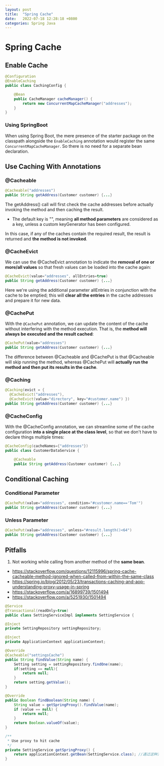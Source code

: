 ```yaml
---
layout: post
title:  "Spring Cache"
date:   2022-07-18 12:28:18 +0800
categories: Spring Java
---
```

# Spring Cache

## Enable Cache

```java
@Configuration
@EnableCaching
public class CachingConfig {

    @Bean
    public CacheManager cacheManager() {
        return new ConcurrentMapCacheManager("addresses");
    }
}
```

### Using SpringBoot

When using Spring Boot, the mere presence of the starter package on the classpath alongside the `EnableCaching` annotation would register the same `ConcurrentMapCacheManager`. So there is no need for a separate bean declaration.

## Use Caching With Annotations

### @Cacheable

```java
@Cacheable("addresses")
public String getAddress(Customer customer) {...}
```

The getAddress() call will first check the cache addresses before actually invoking the method and then caching the result.

- The default key is "", meaning **all method parameters** are considered as a key, unless a custom keyGenerator has been configured.

In this case, if any of the caches contain the required result, the result is returned and **the method is not invoked**.

### @CacheEvict

We can use the @CacheEvict annotation to indicate the **removal of one or more/all values** so that fresh values can be loaded into the cache again:

```java
@CacheEvict(value="addresses", allEntries=true)
public String getAddress(Customer customer) {...}
```

Here we're using the additional parameter allEntries in conjunction with the cache to be emptied; this will **clear all the entries** in the cache addresses and prepare it for new data.

### @CachePut

With the `@CachePut` annotation, we can update the content of the cache without interfering with the method execution. That is, the **method will always be executed and the result cached**:

```java
@CachePut(value="addresses")
public String getAddress(Customer customer) {...}
```

The difference between @Cacheable and @CachePut is that @Cacheable will skip running the method, whereas @CachePut will **actually run the method and then put its results in the cache**.

### @Caching

```java
@Caching(evict = { 
  @CacheEvict("addresses"), 
  @CacheEvict(value="directory", key="#customer.name") })
public String getAddress(Customer customer) {...}
```

### @CacheConfig

With the @CacheConfig annotation, we can streamline some of the cache configuration **into a single place at the class level**, so that we don't have to declare things multiple times:

```java
@CacheConfig(cacheNames={"addresses"})
public class CustomerDataService {

    @Cacheable
    public String getAddress(Customer customer) {...}
```

## Conditional Caching

### Conditional Parameter

```java
@CachePut(value="addresses", condition="#customer.name=='Tom'")
public String getAddress(Customer customer) {...}
```

### Unless Parameter

```java
@CachePut(value="addresses", unless="#result.length()<64")
public String getAddress(Customer customer) {...}
```

## Pitfalls

1. Not working while calling from another method of the **same bean**.

- https://stackoverflow.com/questions/12115996/spring-cache-cacheable-method-ignored-when-called-from-within-the-same-class
- https://spring.io/blog/2012/05/23/transactions-caching-and-aop-understanding-proxy-usage-in-spring
- https://stackoverflow.com/a/16899739/1501494
- https://stackoverflow.com/a/5251930/1501494

```java
@Service
@Transactional(readOnly=true)
public class SettingServiceImpl implements SettingService {

@Inject
private SettingRepository settingRepository;

@Inject
private ApplicationContext applicationContext;

@Override
@Cacheable("settingsCache")
public String findValue(String name) {
    Setting setting = settingRepository.findOne(name);
    if(setting == null){
        return null;
    }
    return setting.getValue();
}

@Override
public Boolean findBoolean(String name) {
    String value = getSpringProxy().findValue(name);
    if (value == null) {
        return null;
    }
    return Boolean.valueOf(value);
}

/**
 * Use proxy to hit cache 
 */
private SettingService getSpringProxy() {
    return applicationContext.getBean(SettingService.class); //通过这种方式获取bean
}
```
